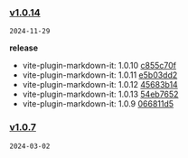### [v1.0.14](https://gitee.com/Elora_Cloud/vite-plugin-markdown-it/compare/v1.0.7...v1.0.14)

`2024-11-29`

**release**

- vite-plugin-markdown-it: 1.0.10 [c855c70f](https://gitee.com/Elora_Cloud/vite-plugin-markdown-it/commits/c855c70f5aa0550ffc8621e73bd47c7dc55c1127)
- vite-plugin-markdown-it: 1.0.11 [e5b03dd2](https://gitee.com/Elora_Cloud/vite-plugin-markdown-it/commits/e5b03dd21cd9972eb8f61afef52e4d89e9fd9147)
- vite-plugin-markdown-it: 1.0.12 [45683b14](https://gitee.com/Elora_Cloud/vite-plugin-markdown-it/commits/45683b14bd26f1d589a61803ae67a1bb70a53ca1)
- vite-plugin-markdown-it: 1.0.13 [54eb7652](https://gitee.com/Elora_Cloud/vite-plugin-markdown-it/commits/54eb7652c5bad4e7c608c1584a16b3596f1ca583)
- vite-plugin-markdown-it: 1.0.9 [066811d5](https://gitee.com/Elora_Cloud/vite-plugin-markdown-it/commits/066811d5b46b6b8638f771a866cf8b02cdb0206a)
### [v1.0.7](https://gitee.com/Elora_Cloud/vite-plugin-markdown-it/compare/v1.0.6...v1.0.7)

`2024-03-02`
